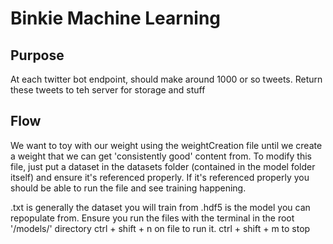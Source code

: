 # Binkie Machine Learning

## Purpose

At each twitter bot endpoint, should make around 1000 or so tweets.
Return these tweets to teh server for storage and stuff

## Flow

We want to toy with our weight using the weightCreation file until we create a weight that we can get 'consistently good' content from. To modify this file, just put a dataset in the datasets folder (contained in the model folder itself) and ensure it's referenced properly. If it's referenced properly you should be able to run the file and see training happening.

.txt is generally the dataset you will train from
.hdf5 is the model you can repopulate from.
Ensure you run the files with the terminal in the root '/models/' directory
ctrl + shift + n on file to run it. ctrl + shift + m to stop
